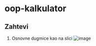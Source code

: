 # oop-kalkulator

## Zahtevi
1. Osnovne dugmice kao na slici ![image](https://user-images.githubusercontent.com/56120027/119980309-65f14680-bfbc-11eb-967e-5924bda94e55.png)
